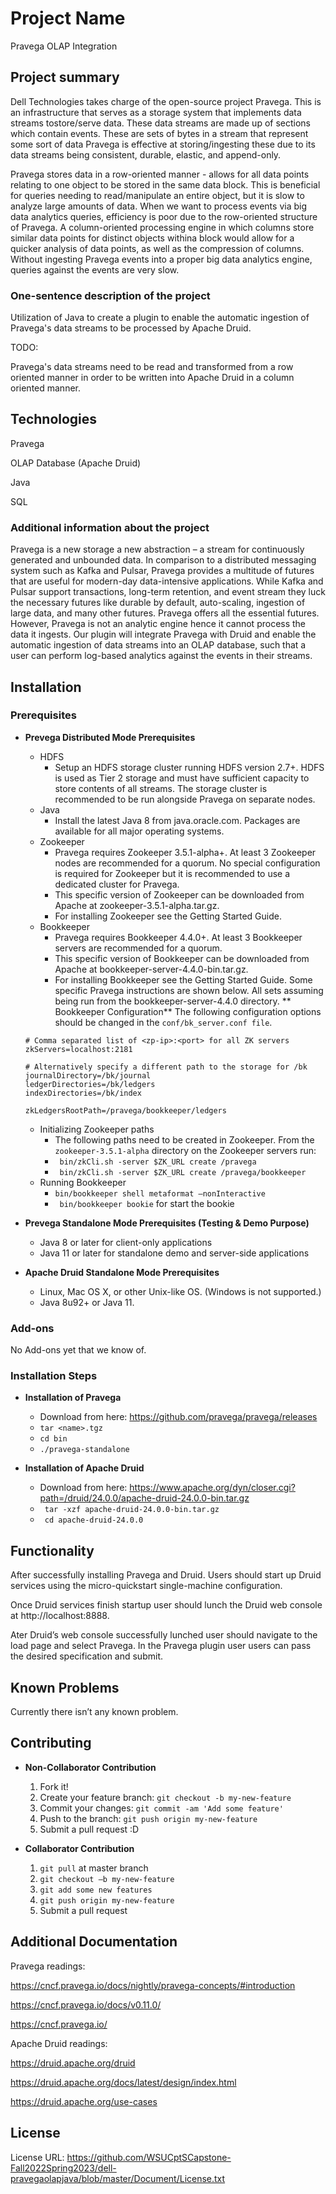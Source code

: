 # Project Name
Pravega OLAP Integration 

## Project summary
Dell Technologies takes charge of the open-source project Pravega. This is an infrastructure that serves as a storage system that implements data streams tostore/serve data. These data streams are made up of sections which contain events. These are sets of bytes in a stream that represent some sort of data Pravega is effective at storing/ingesting these due to its data streams being consistent, durable, elastic, and append-only.

Pravega stores data in a row-oriented manner - allows for all data points relating to one object to be stored in the same data block. This is beneficial for queries needing to read/manipulate an entire object, but it is slow to analyze large amounts of data. When we want to process events via big data analytics queries, efficiency is poor due to the row-oriented structure of Pravega. A column-oriented processing engine in which columns store similar data points for distinct objects withina block would allow for a quicker analysis of data points, as well as the compression of columns. Without ingesting Pravega events into a proper big data analytics engine, queries against the events are very slow.

### One-sentence description of the project
Utilization of Java to create a plugin to enable the automatic ingestion of Pravega's data streams to be processed by Apache Druid. 

TODO: 

Pravega's data streams need to be read and transformed from a row oriented manner in order to be written into Apache Druid in a column oriented manner. 

## Technologies
Pravega

OLAP Database (Apache Druid) 

Java

SQL

### Additional information about the project

Pravega is a new storage a new abstraction – a stream for continuously generated and unbounded data. In comparison to a distributed messaging system such as Kafka and Pulsar, Pravega provides a multitude of futures that are useful for modern-day data-intensive applications. While Kafka and Pulsar support transactions, long-term retention, and event stream they luck the necessary futures like durable by default, auto-scaling, ingestion of large data, and many other futures. Pravega offers all the essential futures. However, Pravega is not an analytic engine hence it cannot process the data it ingests. Our plugin will integrate Pravega with Druid and enable the automatic ingestion of data streams into an OLAP database, such that a user can perform log-based analytics against the events in their streams. 

## Installation

### Prerequisites
- **Prevega Distributed Mode Prerequisites** 
  - HDFS 
    - Setup an HDFS storage cluster running HDFS version 2.7+. HDFS is used as Tier 2 storage and must have sufficient capacity to store contents of all streams. The storage cluster is recommended to be run alongside Pravega on separate nodes. 
  - Java 
    - Install the latest Java 8 from java.oracle.com. Packages are available for all major operating systems. 
  - Zookeeper 
    - Pravega requires Zookeeper 3.5.1-alpha+. At least 3 Zookeeper nodes are recommended for a quorum. No special configuration is required for Zookeeper but it is recommended to use a dedicated cluster for Pravega. 
    - This specific version of Zookeeper can be downloaded from Apache at zookeeper-3.5.1-alpha.tar.gz. 
    - For installing Zookeeper see the Getting Started Guide. 
  - Bookkeeper 
    - Pravega requires Bookkeeper 4.4.0+. At least 3 Bookkeeper servers are recommended for a quorum. 
    - This specific version of Bookkeeper can be downloaded from Apache at bookkeeper-server-4.4.0-bin.tar.gz.   
    - For installing Bookkeeper see the Getting Started Guide. Some specific Pravega instructions are shown below. All sets assuming being run from the bookkeeper-server-4.4.0 directory. 
  ** Bookkeeper Configuration** 
  The following configuration options should be changed in the `conf/bk_server.conf file`. 
  ``` 
  # Comma separated list of <zp-ip>:<port> for all ZK servers 
  zkServers=localhost:2181 

  # Alternatively specify a different path to the storage for /bk 
  journalDirectory=/bk/journal 
  ledgerDirectories=/bk/ledgers 
  indexDirectories=/bk/index 

  zkLedgersRootPath=/pravega/bookkeeper/ledgers 
  ``` 
  - Initializing Zookeeper paths 
    - The following paths need to be created in Zookeeper. From the `zookeeper-3.5.1-alpha` directory on the Zookeeper servers run: 
    - ` bin/zkCli.sh -server $ZK_URL create /pravega` 
    - ` bin/zkCli.sh -server $ZK_URL create /pravega/bookkeeper` 
  - Running Bookkeeper 
    - `bin/bookkeeper shell metaformat –nonInteractive` 
    - ` bin/bookkeeper bookie` for start the bookie 
 
- **Prevega Standalone Mode Prerequisites (Testing & Demo Purpose)** 
  - Java 8 or later for client-only applications 
  - Java 11 or later for standalone demo and server-side applications 
 
- **Apache Druid Standalone Mode Prerequisites** 
  - Linux, Mac OS X, or other Unix-like OS. (Windows is not supported.) 
  - Java 8u92+ or Java 11. 

### Add-ons

No Add-ons yet that we know of.

### Installation Steps

- **Installation of Pravega** 
  - Download from here: https://github.com/pravega/pravega/releases 
  - `tar <name>.tgz` 
  - `cd bin` 
  - `./pravega-standalone` 
 
- **Installation of Apache Druid** 
  - Download from here: https://www.apache.org/dyn/closer.cgi?path=/druid/24.0.0/apache-druid-24.0.0-bin.tar.gz 
  - ` tar -xzf apache-druid-24.0.0-bin.tar.gz` 
  - ` cd apache-druid-24.0.0` 


## Functionality

After successfully installing Pravega and Druid.  Users should start up Druid services using the micro-quickstart single-machine configuration.    

Once Druid services finish startup user should lunch the Druid web console at http://localhost:8888.  

Ater Druid’s web console successfully lunched user should navigate to the load page and select Pravega.  In the Pravega plugin user users can pass the desired specification and submit.   

## Known Problems
Currently there isn’t any known problem.  

## Contributing

- **Non-Collaborator Contribution** 
    1. Fork it!
    2. Create your feature branch: `git checkout -b my-new-feature`
    3. Commit your changes: `git commit -am 'Add some feature'`
    4. Push to the branch: `git push origin my-new-feature`
    5. Submit a pull request :D

- **Collaborator Contribution** 
    1. `git pull` at master branch 
    2. `git checkout –b my-new-feature` 
    3. `git add some new features` 
    4. `git push origin my-new-feature` 
    5. Submit a pull request 

## Additional Documentation

Pravega readings:  

https://cncf.pravega.io/docs/nightly/pravega-concepts/#introduction 

https://cncf.pravega.io/docs/v0.11.0/ 

https://cncf.pravega.io/ 

Apache Druid readings:  

https://druid.apache.org/druid 

https://druid.apache.org/docs/latest/design/index.html 

https://druid.apache.org/use-cases 

## License

License URL: https://github.com/WSUCptSCapstone-Fall2022Spring2023/dell-pravegaolapjava/blob/master/Document/License.txt
